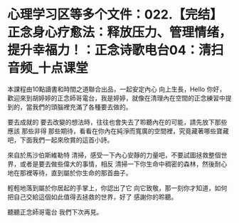# 心理学习区等多个文件：022.【完结】正念身心疗愈法：释放压力、管理情绪，提升幸福力！：正念诗歌电台04：清扫音频_十点课堂

本課程由10點讀書和時間之道聯合出品，一起安定內心 向上生長，Hello 你好，歡迎來到胡婷婷的正念師哥電台，我是婷婷，就像在清理內在空間的正念練習中提到的，當我們的頭腦裡充滿了各種要去做的。

要去成就的 要去改變的想法時，往往也會失去了聆聽內在的可能，請先放下那些應該 那些非得 那些期待，看看在你內在純淨而寬廣的空間裡，究竟藏著哪些寶藏吧，下面我們一起來欣賞的這首小詩。

來自於馬沙伯斯維勒特 清掃，感受一下內心安靜的力量吧，不要試圖拯救整個世界，或者是要去做些偉大的事情，相反 清掃一下你生命中稠密的森林，然後耐心地在那裡等待，直到屬於你生命的那首曲子。

輕輕地落到屬於你居起的手掌上，你認出了它 向它致敬，那一刻你才知道，如何把自己交給這個如此值得去拯救的世界，好了 感謝你的聆聽。

聽聽正念師哥電台 我們下次再見。